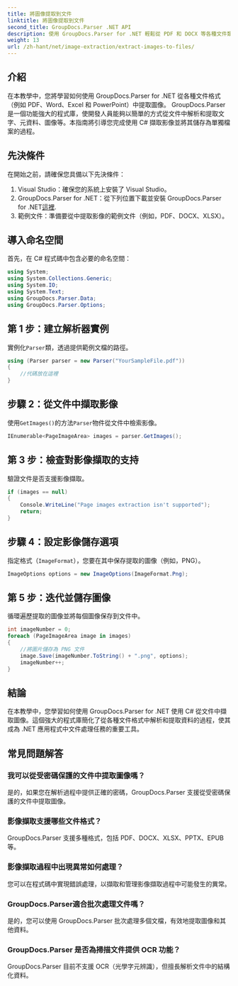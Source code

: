 ```yaml
---
title: 將圖像提取到文件
linktitle: 將圖像提取到文件
second_title: GroupDocs.Parser .NET API
description: 使用 GroupDocs.Parser for .NET 輕鬆從 PDF 和 DOCX 等各種文件類型中擷取影像。簡化您的文件解析任務。
weight: 13
url: /zh-hant/net/image-extraction/extract-images-to-files/
---
```

## 介紹
在本教學中，您將學習如何使用 GroupDocs.Parser for .NET 從各種文件格式（例如 PDF、Word、Excel 和 PowerPoint）中提取圖像。 GroupDocs.Parser 是一個功能強大的程式庫，使開發人員能夠以簡單的方式從文件中解析和提取文字、元資料、圖像等。本指南將引導您完成使用 C# 擷取影像並將其儲存為單獨檔案的過程。
## 先決條件
在開始之前，請確保您具備以下先決條件：
1. Visual Studio：確保您的系統上安裝了 Visual Studio。
2.  GroupDocs.Parser for .NET：從下列位置下載並安裝 GroupDocs.Parser for .NET[這裡](https://releases.groupdocs.com/parser/net/).
3. 範例文件：準備要從中提取影像的範例文件（例如，PDF、DOCX、XLSX）。

## 導入命名空間
首先，在 C# 程式碼中包含必要的命名空間：
```csharp
using System;
using System.Collections.Generic;
using System.IO;
using System.Text;
using GroupDocs.Parser.Data;
using GroupDocs.Parser.Options;
```
## 第 1 步：建立解析器實例
實例化`Parser`類，透過提供範例文檔的路徑。
```csharp
using (Parser parser = new Parser("YourSampleFile.pdf"))
{
    //代碼放在這裡
}
```
## 步驟 2：從文件中擷取影像
使用`GetImages()`的方法`Parser`物件從文件中檢索影像。
```csharp
IEnumerable<PageImageArea> images = parser.GetImages();
```
## 第 3 步：檢查對影像擷取的支持
驗證文件是否支援影像擷取。
```csharp
if (images == null)
{
    Console.WriteLine("Page images extraction isn't supported");
    return;
}
```
## 步驟 4：設定影像儲存選項
指定格式（`ImageFormat`），您要在其中保存提取的圖像（例如，PNG）。
```csharp
ImageOptions options = new ImageOptions(ImageFormat.Png);
```
## 第 5 步：迭代並儲存圖像
循環遍歷提取的圖像並將每個圖像保存到文件中。
```csharp
int imageNumber = 0;
foreach (PageImageArea image in images)
{
    //將圖片儲存為 PNG 文件
    image.Save(imageNumber.ToString() + ".png", options);
    imageNumber++;
}
```

## 結論
在本教學中，您學習如何使用 GroupDocs.Parser for .NET 使用 C# 從文件中擷取圖像。這個強大的程式庫簡化了從各種文件格式中解析和提取資料的過程，使其成為 .NET 應用程式中文件處理任務的重要工具。

## 常見問題解答
### 我可以從受密碼保護的文件中提取圖像嗎？
是的，如果您在解析過程中提供正確的密碼，GroupDocs.Parser 支援從受密碼保護的文件中提取圖像。
### 影像擷取支援哪些文件格式？
GroupDocs.Parser 支援多種格式，包括 PDF、DOCX、XLSX、PPTX、EPUB 等。
### 影像擷取過程中出現異常如何處理？
您可以在程式碼中實現錯誤處理，以擷取和管理影像擷取過程中可能發生的異常。
### GroupDocs.Parser適合批次處理文件嗎？
是的，您可以使用 GroupDocs.Parser 批次處理多個文檔，有效地提取圖像和其他資料。
### GroupDocs.Parser 是否為掃描文件提供 OCR 功能？
GroupDocs.Parser 目前不支援 OCR（光學字元辨識），但擅長解析文件中的結構化資料。